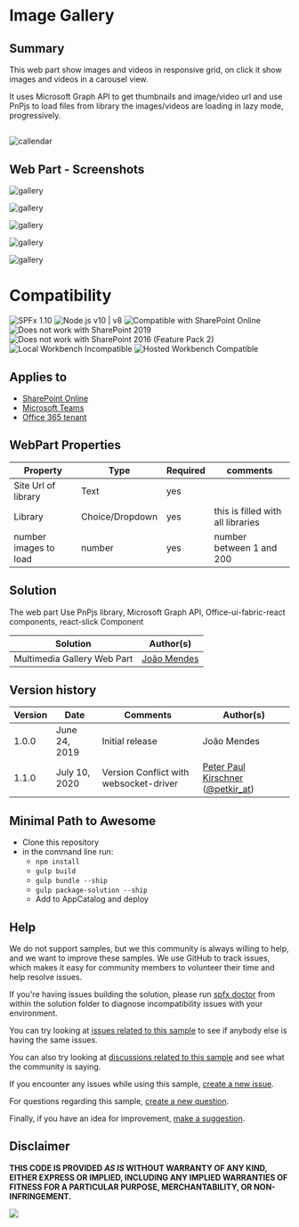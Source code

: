 # Image Gallery

## Summary

This web part show images and videos in responsive grid, on click it show images and videos in a carousel view.

It uses Microsoft Graph API to get thumbnails and image/video url and use PnPjs to load files from library the images/videos are loading in lazy mode, progressively.


##  
![callendar](/samples/react-multimedia-gallery/assets/MultimediaGallery.gif) 

 
##  Web Part  - Screenshots

![gallery](/samples/react-multimedia-gallery/assets/Annotation2.jpg)

![gallery](/samples/react-multimedia-gallery/assets/Annotation0.jpg)

![gallery](/samples/react-multimedia-gallery/assets/Annotation1.jpg)


![gallery](/samples/react-multimedia-gallery/assets/Screenshot1.png)


![gallery](/samples/react-multimedia-gallery/assets/Screenshot2.png)


# Compatibility

![SPFx 1.10](https://img.shields.io/badge/SPFx-1.10.0-green.svg) 
![Node.js v10 | v8](https://img.shields.io/badge/Node.js-v10%20%7C%20v8-green.svg) 
![Compatible with SharePoint Online](https://img.shields.io/badge/SharePoint%20Online-Compatible-green.svg)
![Does not work with SharePoint 2019](https://img.shields.io/badge/SharePoint%20Server%202019-Incompatible-red.svg)
![Does not work with SharePoint 2016 (Feature Pack 2)](https://img.shields.io/badge/SharePoint%20Server%202016%20(Feature%20Pack%202)-Incompatible-red.svg "SharePoint Server 2016 Feature Pack 2 requires SPFx 1.1")
![Local Workbench Incompatible](https://img.shields.io/badge/Local%20Workbench-Incompatible-red.svg "Requires access to the Microsoft Graph")
![Hosted Workbench Compatible](https://img.shields.io/badge/Hosted%20Workbench-Compatible-green.svg)

## Applies to

* [SharePoint Online](https://docs.microsoft.com/sharepoint/dev/spfx/sharepoint-framework-overview)
* [Microsoft Teams](https://products.office.com/en-US/microsoft-teams/group-chat-software)
* [Office 365 tenant](https://docs.microsoft.com/sharepoint/dev/spfx/set-up-your-development-environment)


## WebPart Properties
 
| Property              | Type            | Required | comments                          |
| --------------------- | --------------- | -------- | --------------------------------- |
| Site Url of library   | Text            | yes      |
| Library               | Choice/Dropdown | yes      | this is filled with all libraries |
| number images to load | number          | yes      | number between 1 and 200          |

 

## Solution
The web part Use PnPjs library, Microsoft Graph API, Office-ui-fabric-react components, react-slick Component

| Solution                     | Author(s)   |
| ---------------------------- | ----------- |
| Multimedia Gallery  Web Part | [João Mendes](https://github.com/joaojmendes) |

## Version history

| Version | Date          | Comments                                                | Author(s)                                                          |
| ------- | ------------- | ------------------------------------------------------- | ------------------------------------------------------------------ |
| 1.0.0   | June 24, 2019 | Initial release                                         | João Mendes                                                        |
| 1.1.0   | July 10, 2020 | Version Conflict with websocket-driver | [Peter Paul Kirschner](https://github.com/petkir) ([@petkir_at](https://twitter.com/petkir_at)) |

## Minimal Path to Awesome

- Clone this repository
- in the command line run:
  - `npm install`
  - `gulp build`
  - `gulp bundle --ship`
  - `gulp package-solution --ship`
  - Add to AppCatalog and deploy


## Help

We do not support samples, but we this community is always willing to help, and we want to improve these samples. We use GitHub to track issues, which makes it easy for  community members to volunteer their time and help resolve issues.

If you're having issues building the solution, please run [spfx doctor](https://pnp.github.io/cli-microsoft365/cmd/spfx/spfx-doctor/) from within the solution folder to diagnose incompatibility issues with your environment.

You can try looking at [issues related to this sample](https://github.com/pnp/sp-dev-fx-webparts/issues?q=label%3Areact-multimedia-gallery) to see if anybody else is having the same issues.

You can also try looking at [discussions related to this sample](https://github.com/pnp/sp-dev-fx-webparts/discussions?discussions_q=label%3Areact-multimedia-gallery) and see what the community is saying.

If you encounter any issues while using this sample, [create a new issue](https://github.com/pnp/sp-dev-fx-webparts/issues/new?assignees=&labels=Needs%3A+Triage+%3Amag%3A%2Ctype%3Abug-suspected&template=bug-report.yml&sample=react-multimedia-gallery&authors=@joaojmendes%20@petkir&title=react-multimedia-gallery%20-%20).

For questions regarding this sample, [create a new question](https://github.com/pnp/sp-dev-fx-webparts/issues/new?assignees=&labels=Needs%3A+Triage+%3Amag%3A%2Ctype%3Abug-suspected&template=question.yml&sample=react-multimedia-gallery&authors=@joaojmendes%20@petkir&title=react-multimedia-gallery%20-%20).

Finally, if you have an idea for improvement, [make a suggestion](https://github.com/pnp/sp-dev-fx-webparts/issues/new?assignees=&labels=Needs%3A+Triage+%3Amag%3A%2Ctype%3Abug-suspected&template=suggestion.yml&sample=react-multimedia-gallery&authors=@joaojmendes%20@petkir&title=react-multimedia-gallery%20-%20).

## Disclaimer

**THIS CODE IS PROVIDED *AS IS* WITHOUT WARRANTY OF ANY KIND, EITHER EXPRESS OR IMPLIED, INCLUDING ANY IMPLIED WARRANTIES OF FITNESS FOR A PARTICULAR PURPOSE, MERCHANTABILITY, OR NON-INFRINGEMENT.**


<img src="https://telemetry.sharepointpnp.com/sp-dev-fx-webparts/samples/react-multimedia-gallery" />

